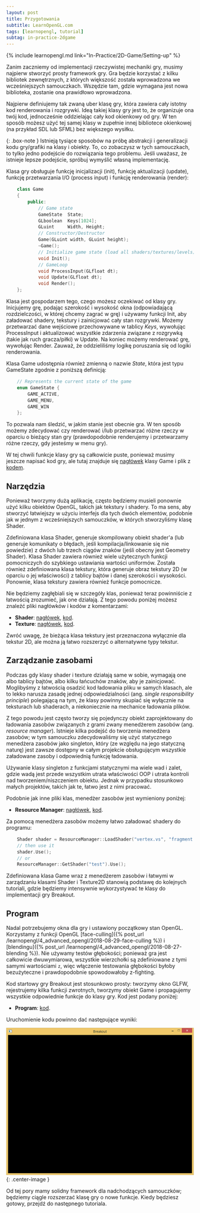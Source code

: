 ```yaml
---
layout: post
title: Przygotowania
subtitle: LearnOpenGL.com
tags: [learnopengl, tutorial]
subtag: in-practice-2dgame
---
```


{% include learnopengl.md link="In-Practice/2D-Game/Setting-up" %}

Zanim zaczniemy od implementacji rzeczywistej mechaniki gry, musimy najpierw stworzyć prosty framework gry. Gra będzie korzystać z kilku bibliotek zewnętrznych, z których większość została wprowadzona we wcześniejszych samouczkach. Wszędzie tam, gdzie wymagana jest nowa biblioteka, zostanie ona prawidłowo wprowadzona.

Najpierw definiujemy tak zwaną <def>uber</def> klasę gry, która zawiera cały istotny kod renderowania i rozgrywki. Ideą takiej klasy gry jest to, że organizuje ona twój kod, jednocześnie oddzielając cały kod okienkowy od gry. W ten sposób możesz użyć tej samej klasy w zupełnie innej bibliotece okienkowej (na przykład SDL lub SFML) bez większego wysiłku.

{: .box-note }
Istnieją tysiące sposobów na próbę abstrakcji i generalizacji kodu gry/grafiki na klasy i obiekty. To, co zobaczysz w tych samouczkach, to tylko jedno podejście do rozwiązania tego problemu. Jeśli uważasz, że istnieje lepsze podejście, spróbuj wymyślić własną implementację.

Klasa gry obsługuje funkcję inicjalizacji (init), funkcję aktualizacji (update), funkcję przetwarzania I/O (process input) i funkcję renderowania (render):

```cpp
    class Game
    {
        public:
            // Game state
            GameState  State;	
            GLboolean  Keys[1024];
            GLuint	   Width, Height;
            // Constructor/Destructor
            Game(GLuint width, GLuint height);
            ~Game();
            // Initialize game state (load all shaders/textures/levels)
            void Init();
            // GameLoop
            void ProcessInput(GLfloat dt);
            void Update(GLfloat dt);
            void Render();
    };
```

Klasa jest gospodarzem tego, czego możesz oczekiwać od klasy gry. Inicjujemy grę, podając szerokość i wysokość okna (odpowiadającą rozdzielczości, w której chcemy zagrać w grę) i używamy funkcji <fun>Init</fun>, aby załadować shadery, tekstury i zainicjować cały stan rozgrywki. Możemy przetwarzać dane wejściowe przechowywane w tablicy <var>Keys</var>, wywołując <fun>ProcessInput</fun> i aktualizować wszystkie zdarzenia związane z rozgrywką (takie jak ruch gracza/piłki) w <fun>Update</fun>. Na koniec możemy renderować grę, wywołując <fun>Render</fun>. Zauważ, że oddzieliliśmy logikę poruszania się od logiki renderowania.

Klasa <fun>Game</fun> udostępnia również zmienną o nazwie <var>State</var>, która jest typu <def>GameState</def> zgodnie z poniższą definicją:

```cpp
    // Represents the current state of the game
    enum GameState {
        GAME_ACTIVE,
        GAME_MENU,
        GAME_WIN
    }; 
```

To pozwala nam śledzić, w jakim stanie jest obecnie gra. W ten sposób możemy zdecydować czy renderować i/lub przetwarzać różne rzeczy w oparciu o bieżący stan gry (prawdopodobnie renderujemy i przetwarzamy różne rzeczy, gdy jesteśmy w menu gry).

W tej chwili funkcje klasy gry są całkowicie puste, ponieważ musimy jeszcze napisać kod gry, ale tutaj znajduje się [nagłówek](https://learnopengl.com/code_viewer.php?code=in-practice/breakout/game_setting-up.h) klasy Game i plik z [kodem](https://learnopengl.com/code_viewer.php?code=in-practice/breakout/game_setting-up).

## Narzędzia

Ponieważ tworzymy dużą aplikację, często będziemy musieli ponownie użyć kilku obiektów OpenGL, takich jak tekstury i shadery. To ma sens, aby stworzyć łatwiejszy w użyciu interfejs dla tych dwóch elementów, podobnie jak w jednym z wcześniejszych samouczków, w których stworzyliśmy klasę Shader.

Zdefiniowana klasa Shader, generuje skompilowany obiekt shader'a (lub generuje komunikaty o błędach, jeśli kompilacja/linkowanie się nie powiedzie) z dwóch lub trzech ciągów znaków (jeśli obecny jest Geometry Shader). Klasa Shader zawiera również wiele użytecznych funkcji pomocniczych do szybkiego ustawiania wartości uniformów. Została również zdefiniowana klasa tekstury, która generuje obraz tekstury 2D (w oparciu o jej właściwości) z tablicy bajtów i danej szerokości i wysokości. Ponownie, klasa tekstury zawiera również funkcje pomocnicze.

Nie będziemy zagłębiali się w szczegóły klas, ponieważ teraz powinniście z łatwością zrozumieć, jak one działają. Z tego powodu poniżej możesz znaleźć pliki nagłówków i kodów z komentarzami:

*   **Shader**: [nagłówek](https://learnopengl.com/code_viewer.php?code=in-practice/breakout/shader.h), [kod](https://learnopengl.com/code_viewer.php?code=in-practice/breakout/shader).
*   **Texture**: [nagłówek](https://learnopengl.com/code_viewer.php?code=in-practice/breakout/texture.h), [kod](https://learnopengl.com/code_viewer.php?code=in-practice/breakout/texture).

Zwróć uwagę, że bieżąca klasa tekstury jest przeznaczona wyłącznie dla tekstur 2D, ale można ją łatwo rozszerzyć o alternatywne typy tekstur.

## Zarządzanie zasobami

Podczas gdy klasy shader i texture działają same w sobie, wymagają one albo tablicy bajtów, albo kilku łańcuchów znaków, aby je zainicjować. Moglibyśmy z łatwością osadzić kod ładowania pliku w samych klasach, ale to lekko narusza <def>zasadę jednej odpowiedzialności</def> (ang. *single responsibility principle*) polegającą na tym, że klasy powinny skupiać się wyłącznie na teksturach lub shaderach, a niekoniecznie na mechanice ładowania plików.

Z tego powodu jest często tworzy się pojedynczy obiekt zaprojektowany do ładowania zasobów związanych z grami zwany <def>menedżerem zasobów</def> (ang. *resource manager*). Istnieje kilka podejść do tworzenia menedżera zasobów; w tym samouczku zdecydowaliśmy się użyć statycznego menedżera zasobów jako singleton, który (ze względu na jego statyczną naturę) jest zawsze dostępny w całym projekcie obsługującym wszystkie załadowane zasoby i odpowiednią funkcję ładowania.

Używanie klasy singleton z funkcjami statycznymi ma wiele wad i zalet, gdzie wadą jest przede wszystkim utrata właściwości OOP i utrata kontroli nad tworzeniem/niszczeniem obiektu. Jednak w przypadku stosunkowo małych projektów, takich jak te, łatwo jest z nimi pracować.

Podobnie jak inne pliki klas, menedżer zasobów jest wymieniony poniżej:

*   **Resource Manager**: [nagłówek](https://learnopengl.com/code_viewer.php?code=in-practice/breakout/resource_manager.h), [kod](https://learnopengl.com/code_viewer.php?code=in-practice/breakout/resource_manager).

Za pomocą menedżera zasobów możemy łatwo załadować shadery do programu:

```cpp
    Shader shader = ResourceManager::LoadShader("vertex.vs", "fragment.vs", nullptr, "test");
    // then use it
    shader.Use();
    // or
    ResourceManager::GetShader("test").Use();
```

Zdefiniowana klasa <fun>Game</fun> wraz z menedżerem zasobów i łatwymi w zarządzaniu klasami <fun>Shader</fun> i <fun>Texture2D</fun> stanowią podstawę do kolejnych tutoriali, gdzie będziemy intensywnie wykorzystywać te klasy do implementacji gry Breakout.

## Program

Nadal potrzebujemy okna dla gry i ustawiony początkowy stan OpenGL. Korzystamy z funkcji OpenGL [face-culling]({% post_url /learnopengl/4_advanced_opengl/2018-08-29-face-culling %}) i [blendingu]({% post_url /learnopengl/4_advanced_opengl/2018-08-27-blending %}). Nie używamy testów głębokości; ponieważ gra jest całkowicie dwuwymiarowa, wszystkie wierzchołki są zdefiniowane z tymi samymi wartościami `z`, więc włączenie testowania głębokości byłoby bezużyteczne i prawdopodobnie spowodowałoby z-fighting.

Kod startowy gry Breakout jest stosunkowo prosty: tworzymy okno GLFW, rejestrujemy kilka funkcji zwrotnych, tworzymy obiekt Game i propagujemy wszystkie odpowiednie funkcje do klasy gry. Kod jest podany poniżej:

*   **Program**: [kod](https://learnopengl.com/code_viewer.php?code=in-practice/breakout/program).

Uruchomienie kodu powinno dać następujące wyniki:

![Pusty obraz początkowy gry Breakout w OpenGL](/img/learnopengl/setting-up.png){: .center-image }

Od tej pory mamy solidny framework dla nadchodzących samouczków; będziemy ciągle rozszerzać klasę gry o nowe funkcje. Kiedy będziesz gotowy, przejdź do następnego tutoriala.